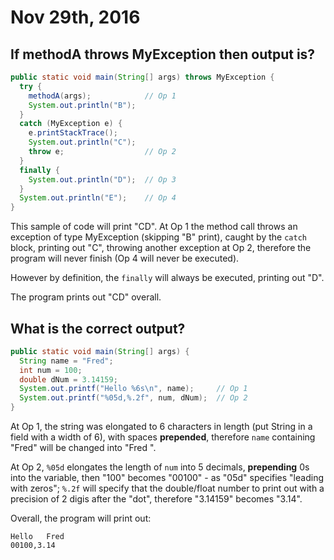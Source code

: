 Nov 29th, 2016
==============

If methodA throws MyException then output is?
---------------------------------------------

```java
public static void main(String[] args) throws MyException {
  try {
    methodA(args);            // Op 1
    System.out.println("B");
  }
  catch (MyException e) {
    e.printStackTrace();
    System.out.println("C");
    throw e;                  // Op 2
  }
  finally {
    System.out.println("D");  // Op 3
  }
  System.out.println("E");    // Op 4
}
```

This sample of code will print "CD". At Op 1 the method call throws an exception of type MyException (skipping "B" print), caught by the `catch` block, printing out "C", throwing another exception at Op 2, therefore the program will never finish (Op 4 will never be executed).

However by definition, the `finally` will always be executed, printing out "D".

The program prints out "CD" overall.

What is the correct output?
---------------------------

```java
public static void main(String[] args) {
  String name = "Fred";
  int num = 100;
  double dNum = 3.14159;
  System.out.printf("Hello %6s\n", name);     // Op 1
  System.out.printf("%05d,%.2f", num, dNum);  // Op 2
}
```

At Op 1, the string was elongated to 6 characters in length (put String in a field with a width of 6), with spaces **prepended**, therefore `name` containing "Fred" will be changed into "Fred  ".

At Op 2, `%05d` elongates the length of `num` into 5 decimals, **prepending** 0s into the variable, then "100" becomes "00100" - as "05d" specifies "leading with zeros"; `%.2f` will specify that the double/float number to print out with a precision of 2 digis after the "dot", therefore "3.14159" becomes "3.14".

Overall, the program will print out:

```
Hello   Fred
00100,3.14
```

